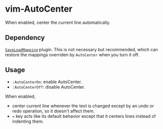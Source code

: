 # vim-AutoCenter

When enabled, center the current line automatically.

## Dependency

[`SaveLoadMapping`](https://github.com/Ace-Who/vim-SaveLoadMapping) plugin. This
is not necessary but recommended, which can restore the mappings overriden by
`AutoCenter` when you turn it off.

## Usage

- `:AutoCenterOn`: enable AutoCenter.
- `:AutoCenterOff`: disable AutoCenter.

When enabled,
     
- center current line whenever the text is changed except by an undo or redo
operation, so it doesn't affect them.
- `=` key acts like its default behavior except that it centers lines instead of
indenting them.

